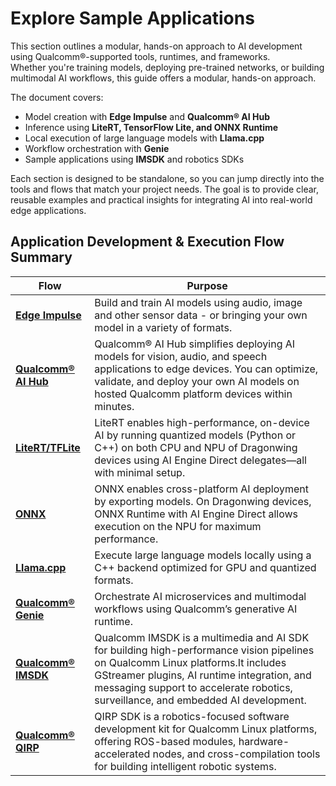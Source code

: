 # Explore Sample Applications 

This section outlines a modular, hands-on approach to AI development using Qualcomm®-supported tools, runtimes, and frameworks.  
Whether you're training models, deploying pre-trained networks, or building multimodal AI workflows, this guide offers a modular, hands-on approach.  

The document covers:  
* Model creation with **Edge Impulse** and **Qualcomm® AI Hub**  
* Inference using **LiteRT, TensorFlow Lite, and ONNX Runtime**  
* Local execution of large language models with **Llama.cpp**  
* Workflow orchestration with **Genie**  
* Sample applications using **IMSDK** and robotics SDKs 

Each section is designed to be standalone, so you can jump directly into the tools and flows that match your project needs. The goal is to provide clear, reusable examples and practical insights for integrating AI into real-world edge applications.

## Application Development & Execution Flow Summary

|Flow               |Purpose                                                                                               |
|-------------------|------------------------------------------------------------------------------------------------------|
|[**Edge Impulse**](1.Building%20AI%20Models/1.edge_impulse.md)     |Build and train AI models using audio, image and other sensor data - or bringing your own model in a variety of formats.                       |
|[**Qualcomm® AI Hub**](./1.Building%20AI%20Models/2.qualcomm_ai_hub.md) |Qualcomm® AI Hub simplifies deploying AI models for vision, audio, and speech applications to edge devices. You can optimize, validate, and deploy your own AI models on hosted Qualcomm platform devices within minutes.|
|[**LiteRT/TFLite**](./2.Framework-Driven%20AI%20Sample%20Execution/3.litert_tflite.md)    |LiteRT enables high-performance, on-device AI by running quantized models (Python or C++) on both CPU and NPU of Dragonwing devices using AI Engine Direct delegates—all with minimal setup.| 
|[**ONNX**](2.Framework-Driven%20AI%20Sample%20Execution/4.onnx.md)             |ONNX enables cross-platform AI deployment by exporting models. On Dragonwing devices, ONNX Runtime with AI Engine Direct allows execution on the NPU for maximum performance.| 
|[**Llama.cpp**](2.Framework-Driven%20AI%20Sample%20Execution/5.llama_cpp.md)        | Execute large language models locally using a C++ backend optimized for GPU and quantized formats.  |
|[**Qualcomm® Genie**](2.Framework-Driven%20AI%20Sample%20Execution/6.genie.md)             | Orchestrate AI microservices and multimodal workflows using Qualcomm’s generative AI runtime.        |
|[**Qualcomm® IMSDK**](./3.IMSDK/1.Update%20JSON%20Config.md)         | Qualcomm IMSDK is a multimedia and AI SDK for building high-performance vision pipelines on Qualcomm Linux platforms.It includes GStreamer plugins, AI runtime integration, and messaging support to accelerate robotics, surveillance, and embedded AI development.      |
|[**Qualcomm® QIRP**](../7.Application%20Development%20and%20Execution%20Guide/4.Robotics-Sample-Applications/Robotics%20Sample%20Applications.md)             | QIRP SDK is a robotics-focused software development kit for Qualcomm Linux platforms, offering ROS-based modules, hardware-accelerated nodes, and cross-compilation tools for building intelligent robotic systems.      |
